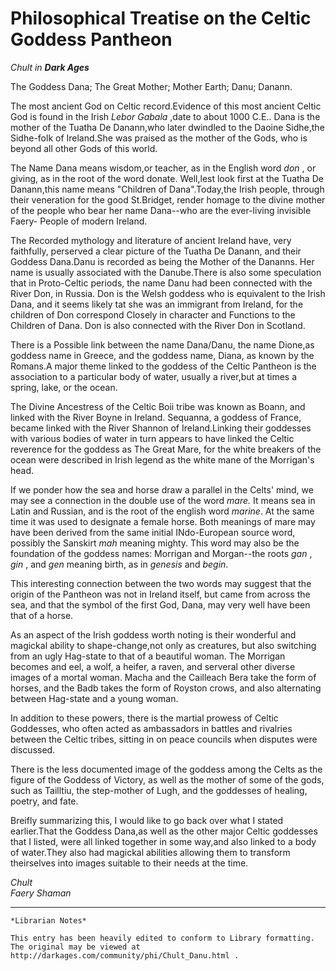 # Philosophical Treatise on the Celtic Goddess Pantheon

_Chult in **Dark Ages**_

The Goddess Dana; The Great Mother; Mother Earth; Danu; Danann.

The most ancient God on Celtic record.Evidence of this most ancient Celtic God
is found in the Irish _Lebor Gabala_ ,date to about 1000 C.E.. Dana is the
mother of the Tuatha De Danann,who later dwindled to the Daoine Sidhe,the
Sidhe-folk of Ireland.She was praised as the mother of the Gods, who is beyond
all other Gods of this world.

The Name Dana means wisdom,or teacher, as in the English word _don_ , or
giving, as in the root of the word donate. Well,lest look first at the Tuatha
De Danann,this name means "Children of Dana".Today,the Irish people, through
their veneration for the good St.Bridget, render homage to the divine mother of
the people who bear her name Dana--who are the ever-living invisible Faery-
People of modern Ireland.

The Recorded mythology and literature of ancient Ireland have, very faithfully,
perserved a clear picture of the Tuatha De Danann, and their Goddess Dana.Danu
is recorded as being the Mother of the Dananns. Her name is usually associated
with the Danube.There is also some speculation that in Proto-Celtic periods,
the name Danu had been connected with the River Don, in Russia. Don is the
Welsh goddess who is equivalent to the Irish Dana, and it seems likely tat she
was an immigrant from Ireland, for the children of Don correspond Closely in
character and Functions to the Children of Dana. Don is also connected with the
River Don in Scotland.

There is a Possible link between the name Dana/Danu, the name Dione,as goddess
name in Greece, and the goddess name, Diana, as known by the Romans.A major
theme linked to the goddess of the Celtic Pantheon is the association to a
particular body of water, usually a river,but at times a spring, lake, or the
ocean.

The Divine Ancestress of the Celtic Boii tribe was known as Boann, and linked
with the River Boyne in Ireland. Sequanna, a goddess of France, became linked
with the River Shannon of Ireland.Linking their goddesses with various bodies
of water in turn appears to have linked the Celtic reverence for the goddess as
The Great Mare, for the white breakers of the ocean were described in Irish
legend as the white mane of the Morrigan's head.

If we ponder how the sea and horse draw a parallel in the Celts' mind, we may
see a connection in the double use of the word _mare._ It means sea in Latin
and Russian, and is the root of the english word _marine_. At the same time it
was used to designate a female horse. Both meanings of mare may have been
derived from the same initial INdo-European source word, possibly the Sanskirt
_mah_ meaning mighty. This word may also be the foundation of the goddess
names: Morrigan and Morgan--the roots _gan_ , _gin_ , and _gen_ meaning birth,
as in _genesis_ and _begin_.

This interesting connection between the two words may suggest that the origin
of the Pantheon was not in Ireland itself, but came from across the sea, and
that the symbol of the first God, Dana, may very well have been that of a
horse.

As an aspect of the Irish goddess worth noting is their wonderful and magickal
ability to shape-change,not only as creatures, but also switching from an ugly
Hag-state to that of a beautiful woman. The Morrigan becomes and eel, a wolf, a
heifer, a raven, and serveral other diverse images of a mortal woman. Macha and
the Cailleach Bera take the form of horses, and the Badb takes the form of
Royston crows, and also alternating between Hag-state and a young woman.

In addition to these powers, there is the martial prowess of Celtic Goddesses,
who often acted as ambassadors in battles and rivalries between the Celtic
tribes, sitting in on peace councils when disputes were discussed.

There is the less documented image of the goddess among the Celts as the figure
of the Goddess of Victory, as well as the mother of some of the gods, such as
Tailltiu, the step-mother of Lugh, and the goddesses of healing, poetry, and
fate.

Breifly summarizing this, I would like to go back over what I stated
earlier.That the Goddess Dana,as well as the other major Celtic goddesses that
I listed, were all linked together in some way,and also linked to a body of
water.They also had magickal abilities allowing them to transform theirselves
into images suitable to their needs at the time.

_Chult_  
_Faery Shaman_

***

```
*Librarian Notes*

This entry has been heavily edited to conform to Library formatting.
The original may be viewed at http://darkages.com/community/phi/Chult_Danu.html .
```
